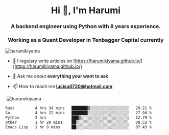 <h1 align="center">Hi 👋, I'm Harumi</h1>
<h3 align="center">A backend engineer using <b>Python</b> with 8 years experience.</h3>
<h3 align="center">Working as a Quant Developer in <b>Tenbagger Capital</b> currently</h3>

<p align="left"> <img src="https://komarev.com/ghpvc/?username=harumikiyama" alt="harumikiyama" /> </p>


- 📝 I regulary write articles on [https://harumikiyama.github.io/](https://harumikiyama.github.io/)

- 💬 Ask me about **everything your want to ask**

- 📫 How to reach me **lucisu0720@hotmail.com**

<p>&nbsp;<img align="center" src="https://github-readme-stats.vercel.app/api?username=harumikiyama&show_icons=true" alt="harumikiyama" /></p>


<!--START_SECTION:waka-->

```txt
Rust         4 hrs 34 mins   ███████▒░░░░░░░░░░░░░░░░░   29.21 %
Go           4 hrs 22 mins   ███████░░░░░░░░░░░░░░░░░░   27.94 %
Python       2 hrs           ███▒░░░░░░░░░░░░░░░░░░░░░   12.79 %
Other        1 hr 20 mins    ██░░░░░░░░░░░░░░░░░░░░░░░   08.52 %
Emacs Lisp   1 hr 9 mins     ██░░░░░░░░░░░░░░░░░░░░░░░   07.43 %
```

<!--END_SECTION:waka-->
